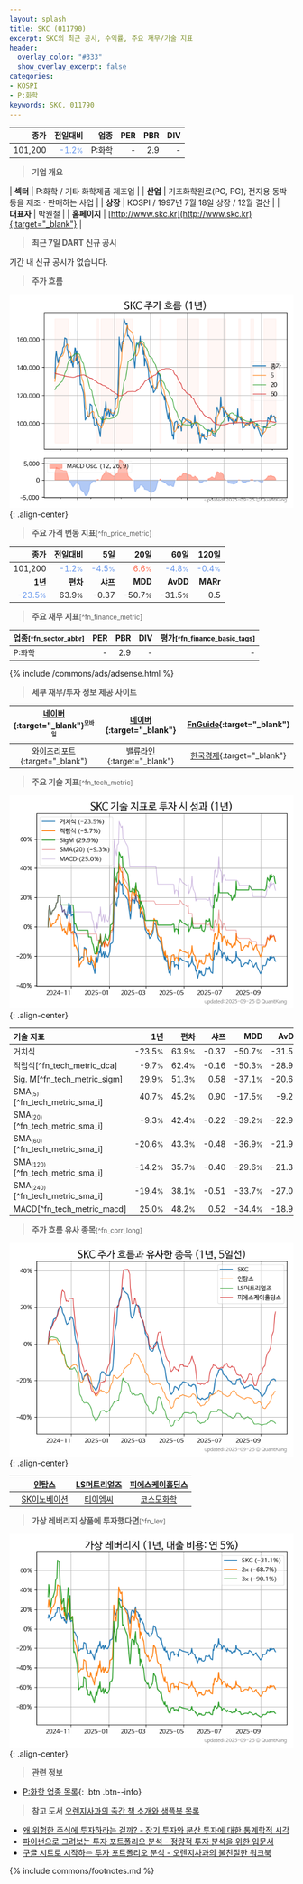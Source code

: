 ```yaml
---
layout: splash
title: SKC (011790)
excerpt: SKC의 최근 공시, 수익률, 주요 재무/기술 지표
header:
  overlay_color: "#333"
  show_overlay_excerpt: false
categories:
- KOSPI
- P:화학
keywords: SKC, 011790
---
```


| **종가** | **전일대비** | **업종** | **PER** | **PBR** | **DIV** |
| -------: | -----------: | -------: | ------: | ------: | ------: |
| 101,200 | <span style="color: cornflowerblue">-1.2<small>%</small></span> | P:화학 | - | 2.9 | - |

<!-- more -->


> **기업 개요**<a id="company"></a>

| <span style="white-space:nowrap;">**섹터**</span> | P:화학 / 기타 화학제품 제조업 |
| <span style="white-space:nowrap;">**산업**</span> | 기초화학원료(PO, PG), 전지용 동박 등을 제조ㆍ판매하는 사업 |
| <span style="white-space:nowrap;">**상장**</span> | KOSPI / 1997년 7월 18일 상장 / 12월 결산 |
| <span style="white-space:nowrap;">**대표자**</span> | 박원철 |
| <span style="white-space:nowrap;">**홈페이지**</span> | [http://www.skc.kr](http://www.skc.kr){:target="_blank"} |


> **최근 7일 DART 신규 공시**<a id="dart"></a>

기간 내 신규 공시가 없습니다.


> **주가 흐름**<a id="price"></a>

![011790](/stock/images/011790.png){: .align-center}


> **주요 가격 변동 지표**<small>[^fn_price_metric]</small>

| **종가** | **전일대비** | **5일** | **20일** | **60일** | **120일** |
| -------: | -----------: | ------: | -------: | -------: | --------: |
| 101,200 | <span style="color: cornflowerblue">-1.2<small>%</small></span> | <span style="color: cornflowerblue">-4.5<small>%</small></span> | <span style="color: tomato">6.6<small>%</small></span> | <span style="color: cornflowerblue">-4.8<small>%</small></span> | <span style="color: cornflowerblue">-0.4<small>%</small></span> |
| **1년** | **편차** | **샤프** | **MDD** | **AvDD** | **MARr** |
| <span style="color: cornflowerblue">-23.5<small>%</small></span> | 63.9<small>%</small> | -0.37 | -50.7<small>%</small> | -31.5<small>%</small> | 0.5 |


> **주요 재무 지표**<small>[^fn_finance_metric]</small>

| **업종**<small>[^fn_sector_abbr]</small> | **PER** | **PBR** | **DIV** | **평가**<small>[^fn_finance_basic_tags]</small> |
| :--------------------------------------- | ------: | ------: | ------: | ----------------------------------------------: |
| P:화학 | - | 2.9 | - | - |



{% include /commons/ads/adsense.html %}

> **세부 재무/투자 정보 제공 사이트**

| [네이버](https://m.stock.naver.com/domestic/stock/011790/finance/summary){:target="_blank"}<sup><small>모바일</small></sup> | [네이버](https://finance.naver.com/item/coinfo.naver?code=011790){:target="_blank"} | [FnGuide](https://comp.fnguide.com/SVO2/ASP/SVD_Invest.asp?gicode=A011790&MenuYn=Y){:target="_blank"} |
| :---: | :---: | :---: |
| [와이즈리포트](https://comp.wisereport.co.kr/company/c1040001.aspx?cmp_cd=011790){:target="_blank"} | [밸류라인](https://www.valueline.co.kr/finance/summary/011790){:target="_blank"} | [한국경제](https://markets.hankyung.com/stock/011790/financial-summary){:target="_blank"} |


> **주요 기술 지표**<small>[^fn_tech_metric]</small>


![011790](/stock/images/011790_tech.png){: .align-center}

| **기술 지표** | **1년** | **편차** | **샤프** | **MDD** | **AvDD** |
| :------------ | ------: | -----------: | -------: | ------: | -------: |
| 거치식 | -23.5<small>%</small> | 63.9<small>%</small> | -0.37 | -50.7<small>%</small> | -31.5<small>%</small> |
| 적립식[^fn_tech_metric_dca] | -9.7<small>%</small> | 62.4<small>%</small> | -0.16 | -50.3<small>%</small> | -28.9<small>%</small> |
| Sig. M[^fn_tech_metric_sigm] | 29.9<small>%</small> | 51.3<small>%</small> | 0.58 | -37.1<small>%</small> | -20.6<small>%</small> |
| SMA<small><sub>(5)</sub></small>[^fn_tech_metric_sma_i] | 40.7<small>%</small> | 45.2<small>%</small> | 0.90 | -17.5<small>%</small> | -9.2<small>%</small> |
| SMA<small><sub>(20)</sub></small>[^fn_tech_metric_sma_i] | -9.3<small>%</small> | 42.4<small>%</small> | -0.22 | -39.2<small>%</small> | -22.9<small>%</small> |
| SMA<small><sub>(60)</sub></small>[^fn_tech_metric_sma_i] | -20.6<small>%</small> | 43.3<small>%</small> | -0.48 | -36.9<small>%</small> | -21.9<small>%</small> |
| SMA<small><sub>(120)</sub></small>[^fn_tech_metric_sma_i] | -14.2<small>%</small> | 35.7<small>%</small> | -0.40 | -29.6<small>%</small> | -21.3<small>%</small> |
| SMA<small><sub>(240)</sub></small>[^fn_tech_metric_sma_i] | -19.4<small>%</small> | 38.1<small>%</small> | -0.51 | -33.7<small>%</small> | -27.0<small>%</small> |
| MACD[^fn_tech_metric_macd] | 25.0<small>%</small> | 48.2<small>%</small> | 0.52 | -34.4<small>%</small> | -18.9<small>%</small> |


> **주가 흐름 유사 종목**<a id="corr"></a><small>[^fn_corr_long]</small>

![011790](/stock/images/011790_corr.png){: .align-center}

|       | [인탑스](/049070/) | [LS머트리얼즈](/417200/) | [피에스케이홀딩스](/031980/) |
| :---: | :------------------------------------: | :------------------------------------: | :------------------------------------: |
|       | [SK이노베이션](/096770/) | [티이엠씨](/425040/) | [코스모화학](/005420/) |


> **가상 레버리지 상품에 투자했다면**<a id="2x"></a><small>[^fn_lev]</small>

![011790](/stock/images/011790_2x.png){: .align-center}


> **관련 정보**

- [P:화학 업종 목록](/stats/sector/kospi_업종_화학_종목/){: .btn .btn--info}

> **참고 도서** [오렌지사과의 출간 책 소개와 샘플북 목록](https://kongdori.tistory.com/691)

- [왜 위험한 주식에 투자하라는 걸까? - 장기 투자와 분산 투자에 대한 통계학적 시각](https://kongdori.tistory.com/421)
- [파이썬으로 그려보는 투자 포트폴리오 분석  - 정량적 투자 분석을 위한 입문서](https://kongdori.tistory.com/643)
- [구글 시트로 시작하는 투자 포트폴리오 분석 - 오렌지사과의 불친절한 워크북](https://kongdori.tistory.com/449)


{% include commons/footnotes.md %}